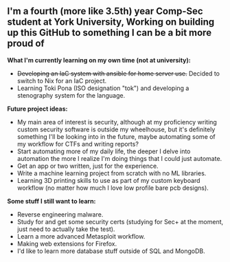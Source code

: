 I'm a fourth (more like 3.5th) year Comp-Sec student at York University, Working on building up this GitHub to something I can be a bit more proud of
---
**What I'm currently learning on my own time (not at university):**
- ~~Developing an IaC system with ansible for home server use.~~ Decided to switch to Nix for an IaC project. 
- Learning Toki Pona (ISO designation "tok") and developing a stenography system for the language. 

**Future project ideas:**
- My main area of interest is security, although at my proficiency  writing custom security software is outside my wheelhouse, but it's definitely something I'll be looking into in the future, maybe automating some of my workflow for CTFs and writing reports?
- Start automating more of my daily life, the deeper I delve into automation the more I realize I'm doing things that I could just automate.
- Get an app or two written, just for the experience.
- Write a machine learning project from scratch with no ML libraries.
- Learning 3D printing skills to use as part of my custom keyboard workflow (no matter how much I love low profile bare pcb designs).

**Some stuff I still want to learn:**
 - Reverse engineering malware.
 - Study for and get some security certs (studying for Sec+ at the moment, just need to actually take the test).
 - Learn a more advanced Metasploit workflow.
 - Making web extensions for Firefox.
 - I'd like to learn more database stuff outside of SQL and MongoDB.
